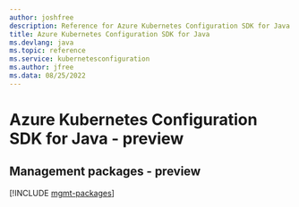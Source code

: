 ```yaml
---
author: joshfree
description: Reference for Azure Kubernetes Configuration SDK for Java
title: Azure Kubernetes Configuration SDK for Java
ms.devlang: java
ms.topic: reference
ms.service: kubernetesconfiguration
ms.author: jfree
ms.data: 08/25/2022
---
```

# Azure Kubernetes Configuration SDK for Java - preview

## Management packages - preview
[!INCLUDE [mgmt-packages](kubernetes-configuration-mgmt-index.md)]